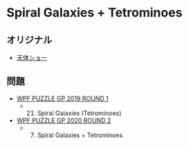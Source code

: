 # Spiral Galaxies + Tetrominoes

## オリジナル
- [天体ショー](spiralgalaxies.md)

## 問題
- [WPF PUZZLE GP 2019 ROUND 1](../questions/wpfpgp2019-1.md)
	- 21. Spiral Galaxies (Tetrominoes)
- [WPF PUZZLE GP 2020 ROUND 2](../questions/wpfpgp2020-2.md)
	- 7. Spiral Galaxies + Tetrominoes
